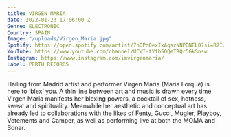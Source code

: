 ```yaml
---
title: VIRGEN MARIA
date: 2022-01-23 17:06:00 Z
Genre: ELECTRONIC
Country: SPAIN
Image: "/uploads/Virgen_Maria.jpg"
Spotify: https://open.spotify.com/artist/7nQPn0exIxAqszNNPBNEL0?si=R7IwK9kaRQuF13XJ_LXLTA&nd=1
YouTube: https://www.youtube.com/channel/UCWI-tYfbSOQeTRQr5GkSnsw
Instagram: https://www.instagram.com/imvirgenmaria/
Label: PERTH RECORDS
---
```


Hailing from Madrid artist and performer Virgen Maria (Maria Forqué) is here to ‘blex’ you. A thin line between art and music is drawn every time Virgen Maria manifests her blexing powers, a cocktail of sex, hotness, sweat and spirituality. Meanwhile her aesthetic and conceptual art has already led to collaborations with the likes of Fenty, Gucci, Mugler, Playboy, Vetements and Camper, as well as performing live at both the MOMA and Sonar.
